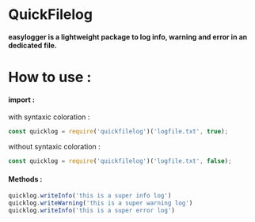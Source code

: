 # QuickFilelog

#### easylogger is a lightweight package to log info, warning and error in an dedicated file.

# How to use : 

#### import :

with syntaxic coloration :
```javascript
const quicklog = require('quickfilelog')('logfile.txt', true);
```
without syntaxic coloration :
```javascript
const quicklog = require('quickfilelog')('logfile.txt', false);
```

#### Methods :

```javascript
quicklog.writeInfo('this is a super info log') 
quicklog.writeWarning('this is a super warning log') 
quicklog.writeInfo('this is a super error log') 
```
